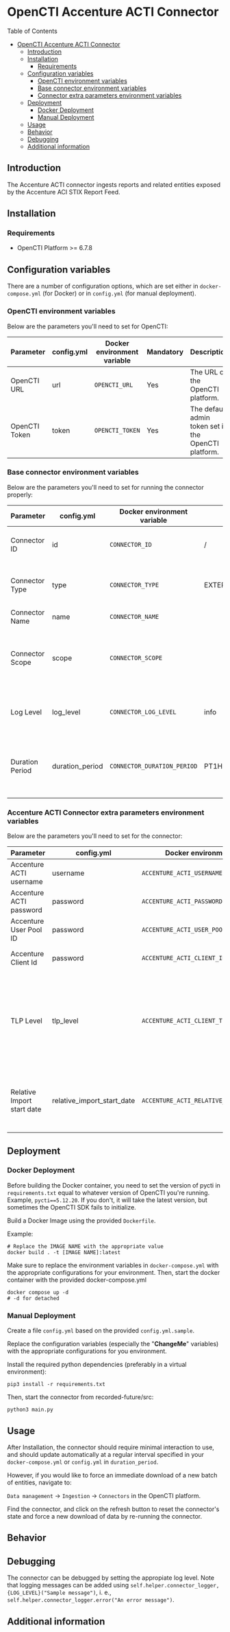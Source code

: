 # OpenCTI Accenture ACTI Connector

<!--
General description of the connector
* What it does
* How it works
* Special requirements
* Use case description
* ...
-->

Table of Contents

- [OpenCTI Accenture ACTI Connector](#opencti-accenture-acti-connector)
  - [Introduction](#introduction)
  - [Installation](#installation)
    - [Requirements](#requirements)
  - [Configuration variables](#configuration-variables)
    - [OpenCTI environment variables](#opencti-environment-variables)
    - [Base connector environment variables](#base-connector-environment-variables)
    - [Connector extra parameters environment variables](#connector-extra-parameters-environment-variables)
  - [Deployment](#deployment)
    - [Docker Deployment](#docker-deployment)
    - [Manual Deployment](#manual-deployment)
  - [Usage](#usage)
  - [Behavior](#behavior)
  - [Debugging](#debugging)
  - [Additional information](#additional-information)

## Introduction

The Accenture ACTI connector ingests reports and related entities exposed by the Accenture ACI STIX Report Feed.

## Installation

### Requirements

- OpenCTI Platform >= 6.7.8

## Configuration variables

There are a number of configuration options, which are set either in `docker-compose.yml` (for Docker) or
in `config.yml` (for manual deployment).

### OpenCTI environment variables

Below are the parameters you'll need to set for OpenCTI:

| Parameter     | config.yml | Docker environment variable | Mandatory | Description                                          |
|---------------|------------|-----------------------------|-----------|------------------------------------------------------|
| OpenCTI URL   | url        | `OPENCTI_URL`               | Yes       | The URL of the OpenCTI platform.                     |
| OpenCTI Token | token      | `OPENCTI_TOKEN`             | Yes       | The default admin token set in the OpenCTI platform. |

### Base connector environment variables

Below are the parameters you'll need to set for running the connector properly:

| Parameter         | config.yml      | Docker environment variable | Default         | Mandatory | Description                                                                                 |
|-------------------|-----------------|-----------------------------|-----------------|-----------|---------------------------------------------------------------------------------------------|
| Connector ID      | id              | `CONNECTOR_ID`              | /               | Yes       | A unique `UUIDv4` identifier for this connector instance.                                   |
| Connector Type    | type            | `CONNECTOR_TYPE`            | EXTERNAL_IMPORT | Yes       | Should always be set to `EXTERNAL_IMPORT` for this connector.                               |
| Connector Name    | name            | `CONNECTOR_NAME`            |                 | Yes       | Name of the connector.                                                                      |
| Connector Scope   | scope           | `CONNECTOR_SCOPE`           |                 | Yes       | The scope or type of data the connector is importing, either a MIME type or Stix Object.    |
| Log Level         | log_level       | `CONNECTOR_LOG_LEVEL`       | info            | Yes       | Determines the verbosity of the logs. Options are `debug`, `info`, `warn`, or `error`.      |
| Duration Period   | duration_period | `CONNECTOR_DURATION_PERIOD` | PT1H            | No        | Determines the time interval between each launch of the connector in ISO 8601, ex: `PT30M`. |

### Accenture ACTI Connector extra parameters environment variables

Below are the parameters you'll need to set for the connector:

| Parameter                  | config.yml                 | Docker environment variable                 | Default | Mandatory | Description                                                                                                   |
|----------------------------|----------------------------|---------------------------------------------|---------|-----------|---------------------------------------------------------------------------------------------------------------|
| Accenture ACTI username    | username                   | `ACCENTURE_ACTI_USERNAME`                   | /       | Yes       | Accenture ACTI Username                                                                                       |
| Accenture ACTI password    | password                   | `ACCENTURE_ACTI_PASSWORD`                   | /       | Yes       | Accenture ACTI Password                                                                                       |
| Accenture User Pool ID     | password                   | `ACCENTURE_ACTI_USER_POOL_ID`               | /       | Yes       | Accenture AWS Cognito User Pool Id                                                                            |
| Accenture Client Id        | password                   | `ACCENTURE_ACTI_CLIENT_ID`                  | /       | Yes       | Accenture AWS Cognito Client Id                                                                               |
| TLP Level                  | tlp_level                  | `ACCENTURE_ACTI_CLIENT_TLP_LEVEL`           | amber   | Yes       | TLP level to set on imported entities (allowed values are ['white', 'green', 'amber', 'amber+strict', 'red']) |
| Relative Import start date | relative_import_start_date | `ACCENTURE_ACTI_RELATIVE_IMPORT_START_DATE` | P30D    | Yes       | Relative sate to start import from (in ISO-8601 format). Example: P30D for last 30 days                       |

## Deployment

### Docker Deployment

Before building the Docker container, you need to set the version of pycti in `requirements.txt` equal to whatever
version of OpenCTI you're running. Example, `pycti==5.12.20`. If you don't, it will take the latest version, but
sometimes the OpenCTI SDK fails to initialize.

Build a Docker Image using the provided `Dockerfile`.

Example:

```shell
# Replace the IMAGE NAME with the appropriate value
docker build . -t [IMAGE NAME]:latest
```

Make sure to replace the environment variables in `docker-compose.yml` with the appropriate configurations for your
environment. Then, start the docker container with the provided docker-compose.yml

```shell
docker compose up -d
# -d for detached
```

### Manual Deployment

Create a file `config.yml` based on the provided `config.yml.sample`.

Replace the configuration variables (especially the "**ChangeMe**" variables) with the appropriate configurations for
you environment.

Install the required python dependencies (preferably in a virtual environment):

```shell
pip3 install -r requirements.txt
```

Then, start the connector from recorded-future/src:

```shell
python3 main.py
```

## Usage

After Installation, the connector should require minimal interaction to use, and should update automatically at a regular interval specified in your `docker-compose.yml` or `config.yml` in `duration_period`.

However, if you would like to force an immediate download of a new batch of entities, navigate to:

`Data management` -> `Ingestion` -> `Connectors` in the OpenCTI platform.

Find the connector, and click on the refresh button to reset the connector's state and force a new
download of data by re-running the connector.

## Behavior

<!--
Describe how the connector functions:
* What data is ingested, updated, or modified
* Important considerations for users when utilizing this connector
* Additional relevant details
-->


## Debugging

The connector can be debugged by setting the appropiate log level.
Note that logging messages can be added using `self.helper.connector_logger,{LOG_LEVEL}("Sample message")`, i.
e., `self.helper.connector_logger.error("An error message")`.

<!-- Any additional information to help future users debug and report detailed issues concerning this connector -->

## Additional information

<!--
Any additional information about this connector
* What information is ingested/updated/changed
* What should the user take into account when using this connector
* ...
-->
